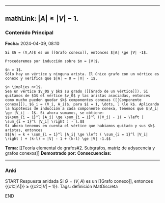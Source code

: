 
---
mathLink: $|A| \ge |V| - 1.$
---
### Contenido Principal

**Fecha:** 2024-04-09, 08:10

```ad-theorem
Si $G = (V,A)$ es un [[Grafo conexo]], entonces $|A| \ge |V| -1$.
```

```ad-proof
Procederemos por inducción sobre $n = |V|$.

$n = 1$.
Sólo hay un vértice y ninguna arista. El único grafo con un vértice es conexo y verifica que $|A| = 0 = |V| - 1$.

$n \implies n+1$.
Sea un vértice $v_0$ y $k$ su grado ([[Grado de un vértice]]). Si quitamos de $G$ el vértice $v_0$ y las aristas asociadas, entonces como mucho pueden quedar $k$ componentes conexas ([[Componente conexa]]), $G_i = (V_i, A_i)$, para $i = 1, \dots, l \le k$. Aplicando la hipótesis de inducción a cada componente conexa, tenemos que $|A_i| \ge |V_i| - 1$. Si ahora sumamos, se obtiene:
$$\sum_{i = 1}^l |A_i| \ge \sum_{i = 1}^l (|V_i| - 1) = \left ( \sum_{i = 1}^l |V_i| \right ) - l.$$
Si ahora tenemos en cuenta el vértice que habiamos quitado y sus $k$ aristas, entonces
$$|A| = k + \sum_{i = 1}^l |A_i| \ge \left ( \sum_{i = 1}^l |V_i| \right ) + (k-l) = |V| - 1 + (k-l) \ge |V| -1.$$
```

**Tema:** [[Teoría elemental de grafos#2. Subgrafos, matriz de adyacencia y grafos conexos]]
**Demostrado por:**
**Consecuencias:**

---
### Anki

START
Respuesta anidada
Si $G = (V,A)$ es un [[Grafo conexo]], entonces {{c1::$|A|$}} $\ge$ {{c2::$|V| -1$}}.
Tags: definición MatDiscreta
<!--ID: 1717176517260-->
END